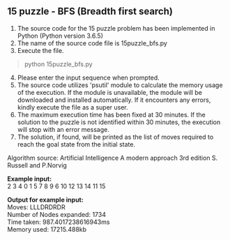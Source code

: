 15 puzzle - BFS (Breadth first search)
---------------------
1. The source code for the 15 puzzle problem has been implemented in Python (Python version 3.6.5)
2. The name of the source code file is 15puzzle_bfs.py
3. Execute the file.
> python 15puzzle_bfs.py
4. Please enter the input sequence when prompted.
5. The source code utilizes 'psutil' module to calculate the memory usage of the execution. If the module is unavailable, the module will be downloaded and installed automatically. If it encounters any errors, kindly execute the file as a super user.
6. The maximum execution time has been fixed at 30 minutes. If the solution to the puzzle is not identified within 30 minutes, the execution will stop with an error message.
7. The solution, if found, will be printed as the list of moves required to reach the goal state from the initial state.

Algorithm source: Artificial Intelligence A modern approach 3rd edition S. Russell and P.Norvig

<b>Example input:</b>
<br>
2 3 4 0 1 5 7 8 9 6 10 12 13 14 11 15

<b>Output for example input:</b>
<br>
Moves: LLLDRDRDR
<br>
Number of Nodes expanded: 1734
<br>
Time taken: 987.4017238616943ms
<br>
Memory used: 17215.488kb
